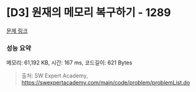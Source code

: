 # [D3] 원재의 메모리 복구하기 - 1289 

[문제 링크](https://swexpertacademy.com/main/code/problem/problemDetail.do?contestProbId=AV19AcoKI9sCFAZN) 

### 성능 요약

메모리: 61,192 KB, 시간: 167 ms, 코드길이: 621 Bytes



> 출처: SW Expert Academy, https://swexpertacademy.com/main/code/problem/problemList.do